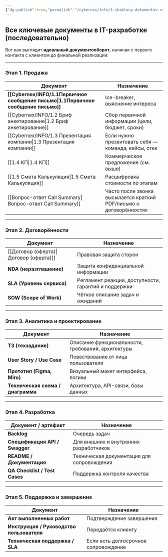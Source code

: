 ```yaml
---
{"dg-publish":true,"permalink":"/cybernex/info/1-shablony-dokumentov-cybernex/","dgPassFrontmatter":true,"created":"2025-07-16T13:51:42.585+08:00","updated":"2025-07-16T15:26:39.568+08:00"}
---
```



## **Все ключевые документы в IT-разработке (последовательно)**

Вот как выглядит **идеальный документооборот**, начиная с первого контакта с клиентом до финальной реализации:

---

### **Этап 1. Продажа**

| Документ                               | Назначение                                                         |
| -------------------------------------- | ------------------------------------------------------------------ |
| **[[Cybernex/INFO/1.1Первичное сообщение  письмо\|1.1Первичное сообщение  письмо]]** | Ice-breaker, выяснение интереса                                    |
| [[Cybernex/INFO/1.2 Бриф  анкетирование\|1.2 Бриф  анкетирование]]            | Сбор первичной информации (цели, бюджет, сроки)                    |
| [[Cybernex/INFO/1.3 Презентация компании\|1.3 Презентация компании]]           | Если нужно презентовать себя — команда, кейсы, стек                |
| [[1.4 КП\|1.4 КП]]                             | Коммерческое предложение (см. выше)                                |
| [[1.5 Смета Калькуляция\|1.5 Смета Калькуляция]]                  | Расшифровка стоимости по этапам                                    |
| [[Вопрос-ответ Call Summary\|Вопрос-ответ Call Summary]]          | Часто после звонка высылается краткий PDF/письмо о договорённостях |

---

### **Этап 2. Договорённости**

| Документ                  | Назначение                                           |
| ------------------------- | ---------------------------------------------------- |
| [[Договор (оферта)\|Договор (оферта)]]      | Правовая защита сторон                               |
| **NDA (неразглашение)**   | Защита конфиденциальной информации                   |
| **SLA (Уровень сервиса)** | Регламент реакции, доступности, гарантий и поддержки |
| **SOW (Scope of Work)**   | Чёткое описание задач и ожиданий                     |

---

### **Этап 3. Аналитика и проектирование**

|Документ|Назначение|
|---|---|
|**ТЗ (техзадание)**|Описание функциональности, требований, архитектуры|
|**User Story / Use Case**|Повествование от лица пользователя|
|**Прототип (Figma, Miro)**|Визуальный макет интерфейса, логики|
|**Техническая схема / диаграмма**|Архитектура, API-связи, базы данных|

---

### **Этап 4. Разработка**

|Документ / артефакт|Назначение|
|---|---|
|**Backlog**|Очередь задач|
|**Спецификация API / Swagger**|Для внешних и внутренних разработчиков|
|**README / Документация**|Техническая документация для сопровождения|
|**QA Checklist / Test Cases**|Поддержка контроля качества|

---

### **Этап 5. Поддержка и завершение**

|Документ|Назначение|
|---|---|
|**Акт выполненных работ**|Подтверждение завершения|
|**Инструкция / Руководство пользователя**|Передаётся клиенту|
|**Техническая поддержка / SLA**|Если есть долгосрочное сопровождение|